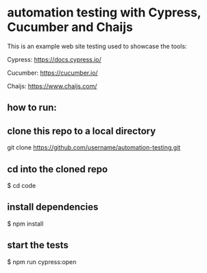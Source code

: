 # automation testing with Cypress, Cucumber and Chaijs

This is an example web site testing used to showcase the tools:

Cypress:
https://docs.cypress.io/

Cucumber: 
https://cucumber.io/

Chaijs:
https://www.chaijs.com/


## how to run: 

## clone this repo to a local directory
git clone https://github.com/username/automation-testing.git

## cd into the cloned repo
$ cd code

## install dependencies
$ npm install

## start the tests
$ npm run cypress:open
